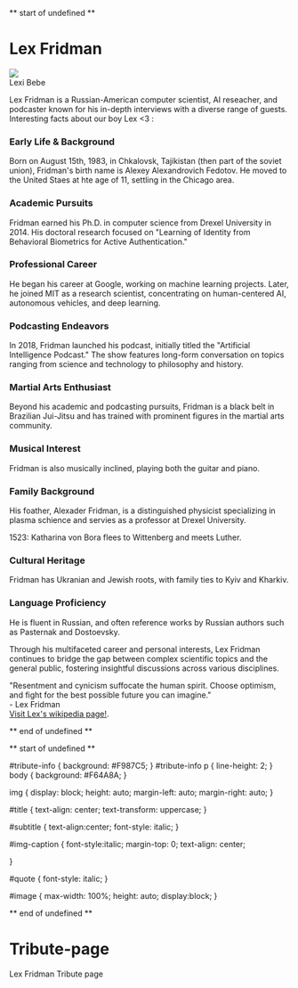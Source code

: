 ** start of undefined **

<!DOCTYPE html>
<link rel="stylesheet" href="styles.css">
<html lang="en">
    <head>
        <title>
            A Tribute To Lex Fridman
        </title>
            <meta charset="utf-8">
    <meta name="viewport" content="width:device-width, intitial-scale:1.0">
        </head>
    <body>
        <main id="main">
            <h1 id="title"> Lex Fridman </h1>
            <div id="img-div">
                <img src="https://encrypted-tbn0.gstatic.com/images?q=tbn:ANd9GcRwAwx-i-MEJY7zL8jypQsqBWfjuRn0eVFD3g&s" id="image">
                <figcaption id="img-caption"> Lexi Bebe </p>
            </div>
            <div id="content">
                <div id="tribute-info"><p>Lex Fridman is a Russian-American computer scientist, AI reseacher, and podcaster known for his in-depth interviews with a diverse range of guests. Interesting facts about our boy Lex <3 :</p>
                                    <p> <h3>
          Early Life & Background
        </h3>
        Born on August 15th, 1983, in Chkalovsk, Tajikistan (then part of the soviet union), Fridman's birth name is Alexey Alexandrovich Fedotov. He moved to the United Staes at hte age of 11, settling in the Chicago area. </p>
                                    <p> <h3>Academic Pursuits </h3> 
          Fridman earned his Ph.D. in computer science from Drexel University in 2014. His doctoral research focused on "Learning of Identity from Behavioral Biometrics for Active Authentication."</p>
                                    <p> <h3>Professional Career
            </h3>
            He began his career at Google, working on machine learning projects. Later, he joined MIT as a research scientist, concentrating on human-centered AI, autonomous vehicles, and deep learning. </p>
                                    <p> <h3>Podcasting Endeavors
              </h3>
              In 2018, Fridman launched his podcast, initially titled the "Artificial Intelligence Podcast." The show features long-form conversation on topics ranging from science and technology to philosophy and history.</p>
                                    <p> <h3>Martial Arts Enthusiast
              </h3>
              Beyond his academic and podcasting pursuits, Fridman is a black belt in Brazilian Jui-Jitsu and has trained with prominent figures in the martial arts community.</p>
                                    <p> <h3> Musical Interest
              </h3>
              Fridman is also musically inclined, playing both the guitar and piano. </p>
                                    <p><h3>Family Background
                </h3>
                His foather, Alexader Fridman, is a distinguished physicist specializing in plasma schience and servies as a professor at Drexel University. </p>
                                    <p> 1523: Katharina von Bora flees to Wittenberg and meets Luther.</p>
                                    <p> <h3>Cultural Heritage
                </h3>
                Fridman has Ukranian and Jewish roots, with family ties to Kyiv and Kharkiv. </p>
                                    <p>  <h3>Language Proficiency
                </h3>
                He is fluent in Russian, and often reference works by Russian authors such as Pasternak and Dostoevsky. </p>
                                    <p> Through his multifaceted career and personal interests, Lex Fridman continues to bridge the gap between complex scientific topics and the general public, fostering insightful discussions across various disciplines.</p>
            </div>
                <div id="quote">
                    "Resentment and cynicism suffocate the human spirit. Choose optimism, and fight for the best possible future you can imagine."
                    </br> - Lex Fridman
                </div>
            </div>
            <div id="footer">
                <a href="https://en.wikipedia.org/wiki/Lex_Fridman" target="_blank" id="tribute-link">Visit Lex's wikipedia page!</a>.</p>
            </div>
        </div>
    </body>
</html>
 

** end of undefined **

** start of undefined **

#tribute-info {
    background: #F987C5;
}
#tribute-info p {
    line-height: 2;
}
body {
    background: #F64A8A;
}

img {
    display: block;
    height: auto;
    margin-left: auto;
    margin-right: auto; 
}

#title {
    text-align: center;
    text-transform: uppercase;
}

#subtitle {
    text-align:center;
    font-style: italic;
}

#img-caption {
    font-style:italic;
    margin-top: 0;
    text-align: center;

}

#quote {
    font-style: italic;
}

#image {
 max-width: 100%;
 height: auto;
 display:block;
}

** end of undefined **

# Tribute-page
Lex Fridman Tribute page
